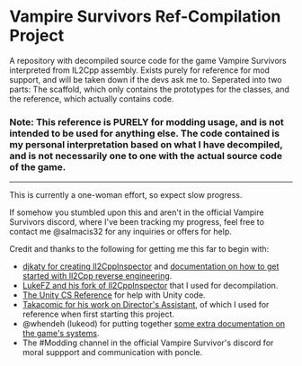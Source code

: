 # Vampire Survivors Ref-Compilation Project
A repository with decompiled source code for the game Vampire Survivors interpreted from IL2Cpp assembly. 
Exists purely for reference for mod support, and will be taken down if the devs ask me to.
Seperated into two parts: The scaffold, which only contains the prototypes for the classes, and the reference, which actually contains code.
### Note: This reference is PURELY for modding usage, and is not intended to be used for anything else. The code contained is my personal interpretation based on what I have decompiled, and is not necessarily one to one with the actual source code of the game.
---
This is currently a one-woman effort, so expect slow progress. 

If somehow you stumbled upon this and aren't in the official Vampire Survivors discord, where I've been tracking my progress, feel free to contact me @salmacis32 for any inquiries or offers for help.

Credit and thanks to the following for getting me this far to begin with:
- [djkaty for creating Il2CppInspector](https://github.com/djkaty/Il2CppInspector) and [documentation on how to get started with Il2Cpp reverse engineering](https://katyscode.wordpress.com/2020/06/24/il2cpp-part-1/).
- [LukeFZ and his fork of Il2CppInspector](https://github.com/LukeFZ/Il2CppInspectorRedux) that I used for decompilation.
- [The Unity CS Reference](https://github.com/Unity-Technologies/UnityCsReference) for help with Unity code.
- [Takacomic for his work on Director's Assistant](https://github.com/takacomic/DirectersAssistant/tree/master), of which I used for reference when first starting this project.
- @whendeh (lukeod) for putting together [some extra documentation on the game's systems](https://github.com/lukeod/vampiresurvivors-modding).
- The #Modding channel in the official Vampire Survivor's discord for moral suppport and communication with poncle.
